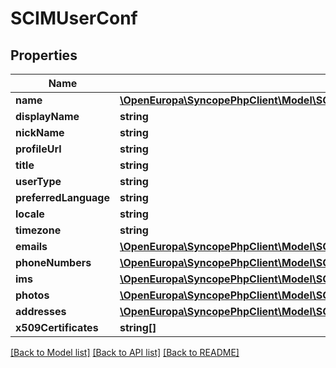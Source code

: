 # SCIMUserConf

## Properties
Name | Type | Description | Notes
------------ | ------------- | ------------- | -------------
**name** | [**\OpenEuropa\SyncopePhpClient\Model\SCIMUserNameConf**](SCIMUserNameConf.md) |  | [optional] 
**displayName** | **string** |  | [optional] 
**nickName** | **string** |  | [optional] 
**profileUrl** | **string** |  | [optional] 
**title** | **string** |  | [optional] 
**userType** | **string** |  | [optional] 
**preferredLanguage** | **string** |  | [optional] 
**locale** | **string** |  | [optional] 
**timezone** | **string** |  | [optional] 
**emails** | [**\OpenEuropa\SyncopePhpClient\Model\SCIMComplexConfEmailCanonicalType[]**](SCIMComplexConfEmailCanonicalType.md) |  | [optional] 
**phoneNumbers** | [**\OpenEuropa\SyncopePhpClient\Model\SCIMComplexConfPhoneNumberCanonicalType[]**](SCIMComplexConfPhoneNumberCanonicalType.md) |  | [optional] 
**ims** | [**\OpenEuropa\SyncopePhpClient\Model\SCIMComplexConfIMCanonicalType[]**](SCIMComplexConfIMCanonicalType.md) |  | [optional] 
**photos** | [**\OpenEuropa\SyncopePhpClient\Model\SCIMComplexConfPhotoCanonicalType[]**](SCIMComplexConfPhotoCanonicalType.md) |  | [optional] 
**addresses** | [**\OpenEuropa\SyncopePhpClient\Model\SCIMUserAddressConf[]**](SCIMUserAddressConf.md) |  | [optional] 
**x509Certificates** | **string[]** |  | [optional] 

[[Back to Model list]](../README.md#documentation-for-models) [[Back to API list]](../README.md#documentation-for-api-endpoints) [[Back to README]](../README.md)


